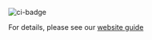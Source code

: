 ![ci-badge](https://github.com/kanak-attack-manoa/kanak-attack-manoa/workflows/ci-kanak-attack-manoa/badge.svg)

For details, please see our [website guide](kanak-attack-manoa.github.io)

